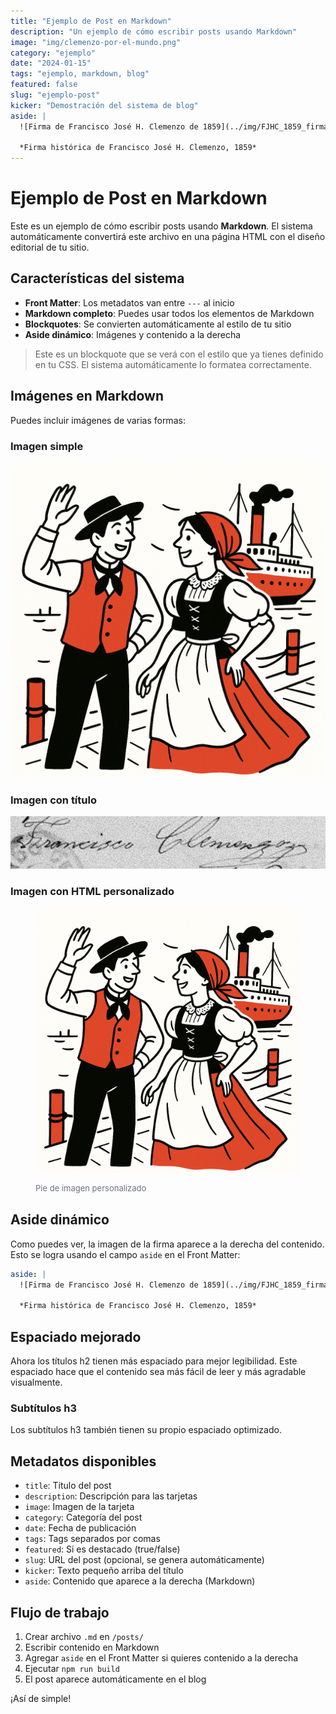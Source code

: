 ```yaml
---
title: "Ejemplo de Post en Markdown"
description: "Un ejemplo de cómo escribir posts usando Markdown"
image: "img/clemenzo-por-el-mundo.png"
category: "ejemplo"
date: "2024-01-15"
tags: "ejemplo, markdown, blog"
featured: false
slug: "ejemplo-post"
kicker: "Demostración del sistema de blog"
aside: |
  ![Firma de Francisco José H. Clemenzo de 1859](../img/FJHC_1859_firma.png)
  
  *Firma histórica de Francisco José H. Clemenzo, 1859*
---
```


# Ejemplo de Post en Markdown

Este es un ejemplo de cómo escribir posts usando **Markdown**. El sistema automáticamente convertirá este archivo en una página HTML con el diseño editorial de tu sitio.

## Características del sistema

- **Front Matter**: Los metadatos van entre `---` al inicio
- **Markdown completo**: Puedes usar todos los elementos de Markdown
- **Blockquotes**: Se convierten automáticamente al estilo de tu sitio
- **Aside dinámico**: Imágenes y contenido a la derecha

> Este es un blockquote que se verá con el estilo que ya tienes definido en tu CSS. El sistema automáticamente lo formatea correctamente.

## Imágenes en Markdown

Puedes incluir imágenes de varias formas:

### Imagen simple
![Descripción de la imagen](img/clemenzo-por-el-mundo.png)

### Imagen con título
![Firma de Francisco José H. Clemenzo de 1859](img/FJHC_1859_firma.png)

### Imagen con HTML personalizado
<figure class="article-image">
  <img src="img/clemenzo-por-el-mundo.png" alt="Imagen personalizada" loading="lazy">
  <figcaption style="margin-top: 12px; font-size: 13px; color: #6b7280; line-height: 1.4; font-family: 'Inter', sans-serif;">Pie de imagen personalizado</figcaption>
</figure>

## Aside dinámico

Como puedes ver, la imagen de la firma aparece a la derecha del contenido. Esto se logra usando el campo `aside` en el Front Matter:

```yaml
aside: |
  ![Firma de Francisco José H. Clemenzo de 1859](../img/FJHC_1859_firma.png)
  
  *Firma histórica de Francisco José H. Clemenzo, 1859*
```

## Espaciado mejorado

Ahora los títulos h2 tienen más espaciado para mejor legibilidad. Este espaciado hace que el contenido sea más fácil de leer y más agradable visualmente.

### Subtítulos h3

Los subtítulos h3 también tienen su propio espaciado optimizado.

## Metadatos disponibles

- `title`: Título del post
- `description`: Descripción para las tarjetas
- `image`: Imagen de la tarjeta
- `category`: Categoría del post
- `date`: Fecha de publicación
- `tags`: Tags separados por comas
- `featured`: Si es destacado (true/false)
- `slug`: URL del post (opcional, se genera automáticamente)
- `kicker`: Texto pequeño arriba del título
- `aside`: Contenido que aparece a la derecha (Markdown)

## Flujo de trabajo

1. Crear archivo `.md` en `/posts/`
2. Escribir contenido en Markdown
3. Agregar `aside` en el Front Matter si quieres contenido a la derecha
4. Ejecutar `npm run build`
5. El post aparece automáticamente en el blog

¡Así de simple!
